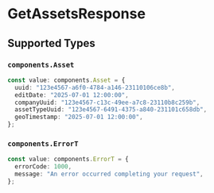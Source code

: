 # GetAssetsResponse


## Supported Types

### `components.Asset`

```typescript
const value: components.Asset = {
  uuid: "123e4567-a6f0-4784-a146-23110106ce8b",
  editDate: "2025-07-01 12:00:00",
  companyUuid: "123e4567-c13c-49ee-a7c8-23110b8c259b",
  assetTypeUuid: "123e4567-6491-4375-a840-231101c658db",
  geoTimestamp: "2025-07-01 12:00:00",
};
```

### `components.ErrorT`

```typescript
const value: components.ErrorT = {
  errorCode: 1000,
  message: "An error occurred completing your request",
};
```

